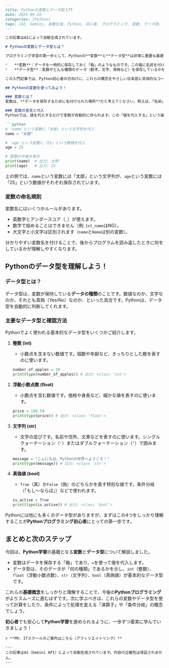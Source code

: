 ```markdown
---
title: Pythonの変数とデータ型入門
date: 2025-09-20
categories: [Python]
tags: [AI, Gemini, 自動生成, Python, 初心者, プログラミング, 変数, データ型, 基礎学習]
---

この記事はAIによって自動生成されています。

# Pythonの変数とデータ型とは？

プログラミング学習の第一歩として、Pythonの**変数**と**データ型**は非常に重要な基礎知識です。これらを理解することは、Pythonを使って情報を効率的に扱ったり、複雑なプログラムを作成したりするための土台となります。

*   **変数**：データを一時的に保存しておく「箱」のようなものです。この箱に名前を付けて、必要な時にいつでも中身を取り出したり、新しいものを入れたりできます。
*   **データ型**：変数がどんな種類のデータ（数字、文字、真偽など）を保存しているかを示します。

この入門記事では、Python初心者の方向けに、これらの概念をやさしい日本語と具体的なコード例で解説していきます。

## Pythonの変数を使ってみよう！

### 変数とは？
変数は、**データを保存するために名付けられた場所**だと考えてください。例えば、「名前」というラベルを貼った箱に「太郎」と書かれた紙を入れるようなものです。

### 変数の宣言と代入
Pythonでは、値を代入するだけで変数が自動的に作られます。この「値を代入する」という操作には、`=`（イコール）記号を使います。

```python
# 'name'という変数に「太郎」という文字列を代入
name = "太郎"

# 'age'という変数に「25」という数値を代入
age = 25

# 変数の中身を表示
print(name)  # 出力: 太郎
print(age)   # 出力: 25
```

上の例では、`name`という変数には「太郎」という文字列が、`age`という変数には「25」という数値がそれぞれ保存されています。

### 変数の命名規則
変数名にはいくつかルールがあります。

*   英数字とアンダースコア（`_`）が使えます。
*   数字で始めることはできません（例: `1st_name`はNG）。
*   大文字と小文字は区別されます（`name`と`Name`は別の変数）。

分かりやすい変数名を付けることで、後からプログラムを読み返したときに何をしているかが理解しやすくなります。

## Pythonのデータ型を理解しよう！

### データ型とは？
データ型は、変数が保持している**データの種類**のことです。数値なのか、文字なのか、それとも真偽（Yes/No）なのか、といった具合です。Pythonは、データ型を自動的に判断してくれます。

### 主要なデータ型と確認方法
Pythonでよく使われる基本的なデータ型をいくつかご紹介します。

1.  **整数 (int)**
    *   小数点を含まない数値です。個数や年齢など、きっちりとした数を表すのに使います。
    ```python
    number_of_apples = 10
    print(type(number_of_apples)) # 出力: <class 'int'>
    ```

2.  **浮動小数点数 (float)**
    *   小数点を含む数値です。価格や身長など、細かな値を表すのに使います。
    ```python
    price = 198.50
    print(type(price)) # 出力: <class 'float'>
    ```

3.  **文字列 (str)**
    *   文字の並びです。名前や住所、文章などを表すのに使います。シングルクォーテーション（`'`）またはダブルクォーテーション（`"`）で囲みます。
    ```python
    message = "こんにちは、Pythonの世界へようこそ！"
    print(type(message)) # 出力: <class 'str'>
    ```

4.  **真偽値 (bool)**
    *   `True`（真）か`False`（偽）のどちらかを表す特別な値です。条件分岐（「もし〜ならば」）などで使われます。
    ```python
    is_active = True
    print(type(is_active)) # 出力: <class 'bool'>
    ```

Pythonには他にも多くのデータ型がありますが、まずはこの4つをしっかり理解することが**Pythonプログラミング初心者**にとっての第一歩です。

## まとめと次のステップ

今回は、**Python学習**の基礎となる**変数**と**データ型**について解説しました。

*   変数はデータを保存する「箱」であり、`=`を使って値を代入します。
*   データ型は、そのデータが「何の種類」であるかを示し、`int`（整数）、`float`（浮動小数点数）、`str`（文字列）、`bool`（真偽値）が基本的なデータ型です。

これらの**基礎概念**をしっかりと理解することで、今後の**Pythonプログラミング**がよりスムーズに進むはずです。次に学ぶべきは、これらの変数やデータ型を使って計算をしたり、条件によって処理を変える「演算子」や「条件分岐」の概念でしょう。

**初心者**でも安心して**Python学習**を進められるように、一歩ずつ着実に学んでいきましょう！
```
> **PR: ITスクールのご案内はこちら（アフィリエイトリンク）**

---
この記事はAI（Gemini API）によって自動生成されています。内容の正確性は保証されません。
---
